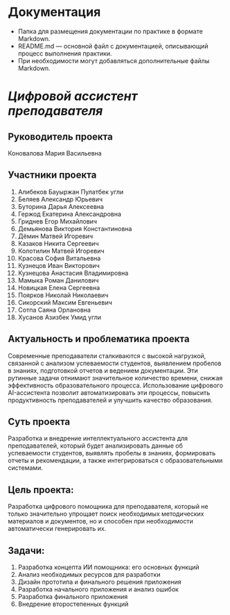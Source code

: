 # Документация

- Папка для размещения документации по практике в формате Markdown.
- README.md — основной файл с документацией, описывающий процесс выполнения практики.
- При необходимости могут добавляться дополнительные файлы Markdown.

# ***Цифровой ассистент преподавателя***

## Руководитель проекта 

Коновалова Мария Васильевна

## Участники проекта 

1. Алибеков Бауыржан Пулатбек угли
2. Беляев Александр Юрьевич
3. Буторина Дарья Алексеевна
4. Гержод Екатерина Александровна 
5. Гриднев Егор Михайлович 
6. Демьянова Виктория Константиновна 
7. Дёмин Матвей Игоревич 
8. Казаков Никита Сергеевич 
9. Колотилин Матвей Игоревич 
10. Красова София Витальевна 
11. Кузнецов Иван Викторович 
12. Кузнецова Анастасия Владимировна
13. Мамыка Роман Данилович 
14. Новицкая Елена Сергеевна 
15. Поярков Николай Николаевич 
16. Сикорский Максим Евгеньевич 
17. Сотпа Саяна Орлановна 
18. Хусанов Азизбек Умид угли

## Актуальность и проблематика проекта

Современные преподаватели сталкиваются с высокой нагрузкой, связанной с анализом успеваемости студентов, выявлением пробелов в знаниях, подготовкой отчетов и ведением документации. Эти рутинные задачи отнимают значительное количество времени, снижая эффективность образовательного процесса.
Использование цифрового AI-ассистента позволит автоматизировать эти процессы, повысить продуктивность преподавателей и улучшить качество образования.

## Суть проекта

Разработка и внедрение интеллектуального ассистента для преподавателей, который будет анализировать данные об успеваемости студентов, выявлять пробелы в знаниях, формировать отчеты и рекомендации, а также интегрироваться с образовательными системами.

## Цель проекта:

Разработка цифрового помощника для преподавателя, который не только значительно упрощает поиск необходимых методических материалов и документов, но и способен при необходимости автоматически генерировать их.

## Задачи:
1. Разработка концепта ИИ помощника: его основных функций
2. Анализ необходимых ресурсов для разработки
3. Дизайн прототипа и финального решения приложения
4. Разработка начального приложения и анализ ошибок
5. Разработка финального приложения
6. Внедрение второстепенных функций
